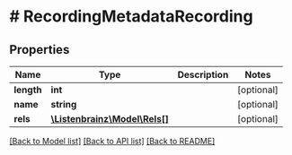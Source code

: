 # # RecordingMetadataRecording

## Properties

Name | Type | Description | Notes
------------ | ------------- | ------------- | -------------
**length** | **int** |  | [optional]
**name** | **string** |  | [optional]
**rels** | [**\Listenbrainz\Model\Rels[]**](Rels.md) |  | [optional]

[[Back to Model list]](../../README.md#models) [[Back to API list]](../../README.md#endpoints) [[Back to README]](../../README.md)
